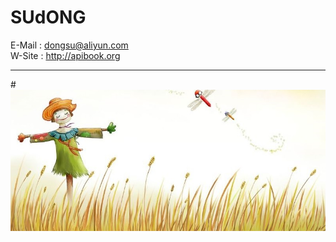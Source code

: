 # SUdONG  
E-Mail : dongsu@aliyun.com  
W-Site : http://apibook.org
***
#![image](https://github.com/sud2g/sudong/blob/master/face/scarecrow.jpg)
